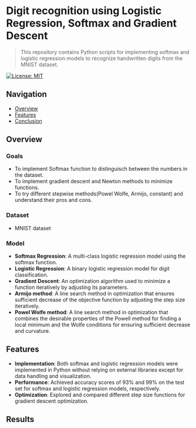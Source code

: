 # Digit recognition using Logistic Regression, Softmax and Gradient Descent
> This repository contains Python scripts for implementing softmax and logistic regression models to recognize handwritten digits from the MNIST dataset.
> 

[![License: MIT](https://img.shields.io/badge/License-MIT-yellow.svg)](https://opensource.org/licenses/MIT)

## Navigation

- [Overview](#overview)
- [Features](#Features)
- [Conclusion](#Conclusion)

## Overview

### Goals

- To implement Softmax function to distinguisch between the numbers in the dataset.
- To implement gradient descent and Newton methods to minimize functions.
- To try different stepwise methods(Powel Wolfe, Armijo, constant) and understand their pros and cons.

### Dataset 

- MNIST dataset

### Model

- **Softmax Regression**: A multi-class logistic regression model using the softmax function.
- **Logistic Regression**: A binary logistic regression model for digit classification.
- **Gradient Descent**: An optimization algorithm used to minimize a function iteratively by adjusting its parameters.
- **Armijo method**: A line search method in optimization that ensures sufficient decrease of the objective function by adjusting the step size iteratively.
- **Powel Wolfe method**: A line search method in optimization that combines the desirable properties of the Powell method for finding a local minimum and the Wolfe conditions for ensuring sufficient decrease and curvature.

## Features

- **Implementation**: Both softmax and logistic regression models were implemented in Python without relying on external libraries except for data handling and visualization.
- **Performance**: Achieved accuracy scores of 93% and 99% on the test set for softmax and logistic regression models, respectively.
- **Optimization**: Explored and compared different step size functions for gradient descent optimization.

## Results

